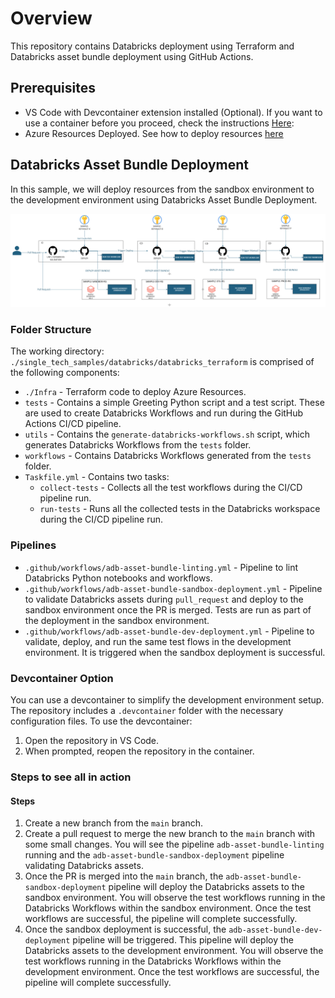 # Overview

This repository contains Databricks deployment using Terraform and Databricks asset bundle deployment using GitHub Actions.

## Prerequisites

- VS Code with Devcontainer extension installed (Optional). If you want to use a container before you proceed, check the instructions [Here](#devcontainer-option): 
- Azure Resources Deployed. See how to deploy resources [here](./Infra/README.md)

## Databricks Asset Bundle Deployment

In this sample, we will deploy resources from the sandbox environment to the development environment using Databricks Asset Bundle Deployment.

![Asset Bundle Deployment Pipeline](./images/databricks-asset-bundle-deploymeny-pipeline.png)

### Folder Structure

The working directory: `./single_tech_samples/databricks/databricks_terraform` is comprised of the following components:

- `./Infra` - Terraform code to deploy Azure Resources.
- `tests` - Contains a simple Greeting Python script and a test script. These are used to create Databricks Workflows and run during the GitHub Actions CI/CD pipeline.
- `utils` - Contains the `generate-databricks-workflows.sh` script, which generates Databricks Workflows from the `tests` folder.
- `workflows` - Contains Databricks Workflows generated from the `tests` folder.
- `Taskfile.yml` - Contains two tasks:
  - `collect-tests` - Collects all the test workflows during the CI/CD pipeline run.
  - `run-tests` - Runs all the collected tests in the Databricks workspace during the CI/CD pipeline run.

### Pipelines

- `.github/workflows/adb-asset-bundle-linting.yml` - Pipeline to lint Databricks Python notebooks and workflows.
- `.github/workflows/adb-asset-bundle-sandbox-deployment.yml` - Pipeline to validate Databricks assets during `pull_request` and deploy to the sandbox environment once the PR is merged. Tests are run as part of the deployment in the sandbox environment.
- `.github/workflows/adb-asset-bundle-dev-deployment.yml` - Pipeline to validate, deploy, and run the same test flows in the development environment. It is triggered when the sandbox deployment is successful.

### Devcontainer Option

You can use a devcontainer to simplify the development environment setup. The repository includes a `.devcontainer` folder with the necessary configuration files. To use the devcontainer:

1. Open the repository in VS Code.
2. When prompted, reopen the repository in the container.

### Steps to see all in action

#### Steps

1. Create a new branch from the `main` branch.
2. Create a pull request to merge the new branch to the `main` branch with some small changes. You will see the pipeline `adb-asset-bundle-linting` running and the `adb-asset-bundle-sandbox-deployment` pipeline validating Databricks assets.
3. Once the PR is merged into the `main` branch, the `adb-asset-bundle-sandbox-deployment` pipeline will deploy the Databricks assets to the sandbox environment. You will observe the test workflows running in the Databricks Workflows within the sandbox environment. Once the test workflows are successful, the pipeline will complete successfully.
4. Once the sandbox deployment is successful, the `adb-asset-bundle-dev-deployment` pipeline will be triggered. This pipeline will deploy the Databricks assets to the development environment. You will observe the test workflows running in the Databricks Workflows within the development environment. Once the test workflows are successful, the pipeline will complete successfully.
